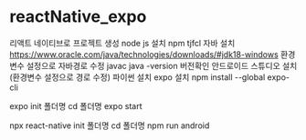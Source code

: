 # reactNative_expo
리액트 네이티브로 프로젝트 생성
node js 설치
npm tjfcl
자바 설치  https://www.oracle.com/java/technologies/downloads/#jdk18-windows
    환경변수 설정으로 자바경로 수정
    javac
    java -version 버전확인
안드로이드 스튜디오 설치  (환경변수 설정으로 경로 수정)
파이썬 설치 
expo 설치 
npm install --global expo-cli

expo init 폴더명
cd 폴더명
expo start

npx react-native init 폴더명
cd 폴더명
npm run android